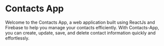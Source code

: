 # Contacts App

Welcome to the Contacts App, a web application built using ReactJs and Firebase to help you manage your contacts efficiently. With Contacts-App, you can create, update, save, and delete contact information quickly and effortlessly.

